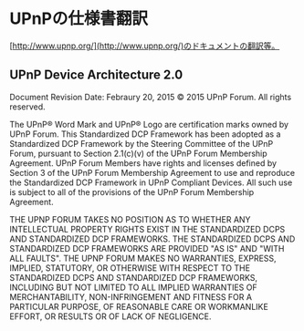 # UPnPの仕様書翻訳

[http://www.upnp.org/](http://www.upnp.org/)のドキュメントの翻訳等。



## UPnP Device Architecture 2.0

Document Revision Date: Febraury 20, 2015
© 2015 UPnP Forum. All rights reserved.

The UPnP® Word Mark and UPnP® Logo are certification marks owned by UPnP Forum.
This Standardized DCP Framework has been adopted as a Standardized DCP Framework by the
Steering Committee of the UPnP Forum, pursuant to Section 2.1(c)(v) of the UPnP Forum
Membership Agreement. UPnP Forum Members have rights and licenses defined by Section 3 of
the UPnP Forum Membership Agreement to use and reproduce the Standardized DCP
Framework in UPnP Compliant Devices. All such use is subject to all of the provisions of the
UPnP Forum Membership Agreement.

THE UPNP FORUM TAKES NO POSITION AS TO WHETHER ANY INTELLECTUAL PROPERTY
RIGHTS EXIST IN THE STANDARDIZED DCPS AND STANDARDIZED DCP FRAMEWORKS.
THE STANDARDIZED DCPS AND STANDARDIZED DCP FRAMEWORKS ARE PROVIDED "AS
IS" AND "WITH ALL FAULTS". THE UPNP FORUM MAKES NO WARRANTIES, EXPRESS,
IMPLIED, STATUTORY, OR OTHERWISE WITH RESPECT TO THE STANDARDIZED DCPS
AND STANDARDIZED DCP FRAMEWORKS, INCLUDING BUT NOT LIMITED TO ALL IMPLIED
WARRANTIES OF MERCHANTABILITY, NON-INFRINGEMENT AND FITNESS FOR A
PARTICULAR PURPOSE, OF REASONABLE CARE OR WORKMANLIKE EFFORT, OR
RESULTS OR OF LACK OF NEGLIGENCE. 